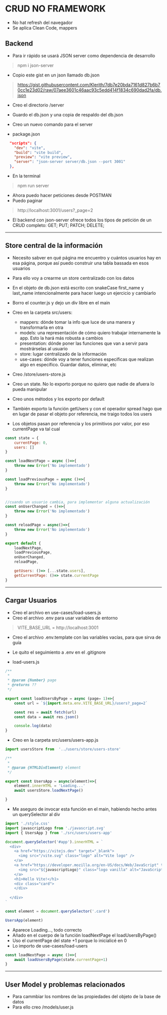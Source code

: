 # CRUD NO FRAMEWORK

- No hat refresh del navegador
- Se aplica Clean Code, mappers

## Backend

- Para ir rápido se usará JSON server como dependencia de desarrollo

> npm i json-server

- Copio este gist en un json llamado db.json

> https://gist.githubusercontent.com/Klerith/7db7e20bda7161d827b6b70cc1e23d02/raw/07aee3601c46aac93c5edd414f1834c690dad2fa/db.json

- Creo el directorio /server
- Guardo el db.json y una copia de respaldo del db.json
- Creo un nuevo comando para el server

- package.json

~~~json
  "scripts": {
    "dev": "vite",
    "build": "vite build",
    "preview": "vite preview",
    "server": "json-server server/db.json --port 3001"
  },
~~~

- En la terminal

> npm run server

- Ahora puedo hacer peticiones desde POSTMAN
- Puedo paginar

> http://localhost:3001/users?_page=2

- El backend con json-server ofrece todos los tipos de petición de un CRUD completo: GET; PUT; PATCH; DELETE;
----

## Store central de la información

- Necesito sabver en qué página me encuentro y cuántos usuarios hay en esa página, porque así puedo construir una tabla bassada en esos usuarios
- Para ello voy a crearme un store centralizado con los datos
- En el objeto de db.json está escrito con snakeCase first_name y last_name intencionalmente para hacer luego un ejercicio y cambiarlo
- Borro el counter.js y dejo un div libre en el main 

- Creo en la carpeta src/users:
    - mappers: dónde tomar la info que luce de una manera y transformarla en otra
    - models: una representación de cómo quiero trabajar internamente la app. Esto la hará más robusta a cambios
    - presentation: dónde poner las funciones que van a servir para mostrárselas al usuario
    - store: lugar centralizado de la información
    - use-cases: dónde voy a tener funciones específicas que realizan algo en específico. Guardar datos, eliminar, etc

- Creo /store/users-store.js
- Creo un state. No lo exporto porque no quiero que nadie de afuera lo pueda manipular
- Creo unos métodos y los exporto por default
- También exporto la función getUsers y con el operador spread hago que en lugar de pasar el objeto por referencia, me traigo todos los users
- Los objetos pasan por referencia y los primitivos por valor, por eso currentPage va tal cual

~~~js
const state = {
    currentPage: 0,
    users: []
}

const loadNextPage = async ()=>{
    throw new Error('No implementado')
}

const loadPreviousPage = async ()=>{
    throw new Error('No implementado')
}


//cuando un usuario cambia, para implementar alguna actualización
const onUserChanged = ()=>{
    throw new Error('No implementado')
}

const reloadPage = async()=>{
    throw new Error('No implementado')
}

export default {
    loadNextPage,
    loadPreviousPage,
    onUserChanged,
    reloadPage,

    getUsers: ()=> [...state.users],
    getCurrentPage: ()=> state.currentPage
}
~~~
----

## Cargar Usuarios

- Creo el archivo en use-cases/load-users.js
- Creo el archivo .env para usar variables de entorno

> VITE_BASE_URL = http://localhost:3001

- Creo el archivo .env.template con las variables vacías, para que sirva de guía
- Le quito el seguimiento a .env en el .gitignore

- load-users.js

~~~js
/**
 * 
 * @param {Number} page
 * @returns ?? 
 */

export const loadUsersByPage = async (page= 1)=>{
    const url = `${import.meta.env.VITE_BASE_URL}/users?_page=2`

    const res = await fetch(url)
    const data = await res.json()

    console.log(data)
}
~~~

- Creo en la carpeta src/users/users-app.js

~~~js
import usersStore from  '../users/store/users-store'

/**
 * 
 * @param {HTMLDivElement} element 
 */

export const UsersApp = async(element)=>{
    element.innerHTML = 'Loading...'
    await usersStore.loadNextPage()

}
~~~

- Me aseguro de invocar esta función en el main, habiendo hecho antes un querySelector al div

~~~js
import './style.css'
import javascriptLogo from './javascript.svg'
import { UsersApp } from './src/users/users-app'

document.querySelector('#app').innerHTML = `
  <div>
    <a href="https://vitejs.dev" target="_blank">
      <img src="/vite.svg" class="logo" alt="Vite logo" />
    </a>
    <a href="https://developer.mozilla.org/en-US/docs/Web/JavaScript" target="_blank">
      <img src="${javascriptLogo}" class="logo vanilla" alt="JavaScript logo" />
    </a>
    <h1>Hello Vite!</h1>
    <div class="card">
    </div>
 
  </div>
`

const element = document.querySelector('.card')

UsersApp(element)
~~~

- Aparece Loading..., todo correcto
- Añado en el cuerpo de la función loadNextPage el loadUsersByPage()
- Uso el currentPage del state +1 porque lo inicialicé en 0
- Lo importo de use-cases/load-users

~~~js
const loadNextPage = async ()=>{
    await loadUsersByPage(state.currentPage+1)
}
~~~

----
## User Model y problemas relacionados

- Para cammbiar los nombres de las propiedades del objeto de la base de datos
- Para ello creo /models/user.js














